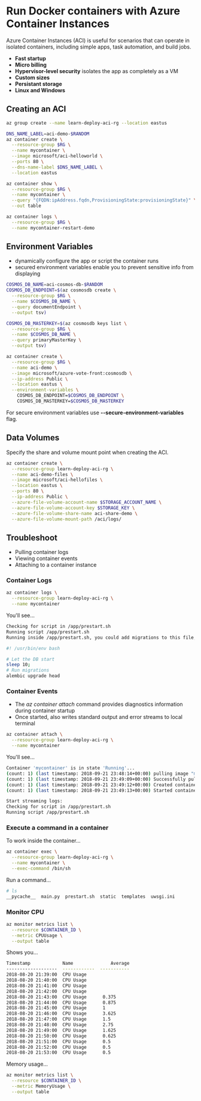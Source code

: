 # Run Docker containers with Azure Container Instances

Azure Container Instances (ACI) is useful for scenarios that can operate in isolated containers, including simple apps, task automation, and build jobs.

- **Fast startup**
- **Micro billing**
- **Hypervisor-level security** isolates the app as completely as a VM
- **Custom sizes**
- **Persistant storage**
- **Linux and Windows**


## Creating an ACI

```sh
az group create --name learn-deploy-aci-rg --location eastus

DNS_NAME_LABEL=aci-demo-$RANDOM
az container create \
  --resource-group $RG \
  --name mycontainer \
  --image microsoft/aci-helloworld \
  --ports 80 \
  --dns-name-label $DNS_NAME_LABEL \
  --location eastus

az container show \
  --resource-group $RG \
  --name mycontainer \
  --query "{FQDN:ipAddress.fqdn,ProvisioningState:provisioningState}" \
  --out table

az container logs \
  --resource-group $RG \
  --name mycontainer-restart-demo
```

## Environment Variables

- dynamically configure the app or script the container runs
- secured environment variables enable you to prevent sensitive info from displaying

```sh
COSMOS_DB_NAME=aci-cosmos-db-$RANDOM
COSMOS_DB_ENDPOINT=$(az cosmosdb create \
  --resource-group $RG \
  --name $COSMOS_DB_NAME \
  --query documentEndpoint \
  --output tsv)

COSMOS_DB_MASTERKEY=$(az cosmosdb keys list \
  --resource-group $RG \
  --name $COSMOS_DB_NAME \
  --query primaryMasterKey \
  --output tsv)

az container create \
  --resource-group $RG \
  --name aci-demo \
  --image microsoft/azure-vote-front:cosmosdb \
  --ip-address Public \
  --location eastus \
  --environment-variables \
    COSMOS_DB_ENDPOINT=$COSMOS_DB_ENDPOINT \
    COSMOS_DB_MASTERKEY=$COSMOS_DB_MASTERKEY
```

For secure environment variables use **--secure-environment-variables** flag.


## Data Volumes

Specify the share and volume mount point when creating the ACI.

```sh
az container create \
  --resource-group learn-deploy-aci-rg \
  --name aci-demo-files \
  --image microsoft/aci-hellofiles \
  --location eastus \
  --ports 80 \
  --ip-address Public \
  --azure-file-volume-account-name $STORAGE_ACCOUNT_NAME \
  --azure-file-volume-account-key $STORAGE_KEY \
  --azure-file-volume-share-name aci-share-demo \
  --azure-file-volume-mount-path /aci/logs/
```


## Troubleshoot

- Pulling container logs
- Viewing container events
- Attaching to a container instance


### Container Logs

```sh
az container logs \
  --resource-group learn-deploy-aci-rg \
  --name mycontainer
```

You'll see...

```sh
Checking for script in /app/prestart.sh
Running script /app/prestart.sh
Running inside /app/prestart.sh, you could add migrations to this file, e.g.:

#! /usr/bin/env bash

# Let the DB start
sleep 10;
# Run migrations
alembic upgrade head
```


### Container Events

- The *az container attach* command provides diagnostics information during container startup
- Once started, also writes standard output and error streams to local terminal

```sh
az container attach \
  --resource-group learn-deploy-aci-rg \
  --name mycontainer
```

You'll see...

```sh
Container 'mycontainer' is in state 'Running'...
(count: 1) (last timestamp: 2018-09-21 23:48:14+00:00) pulling image "microsoft/sample-aks-helloworld"
(count: 1) (last timestamp: 2018-09-21 23:49:09+00:00) Successfully pulled image "microsoft/sample-aks-helloworld"
(count: 1) (last timestamp: 2018-09-21 23:49:12+00:00) Created container
(count: 1) (last timestamp: 2018-09-21 23:49:13+00:00) Started container

Start streaming logs:
Checking for script in /app/prestart.sh
Running script /app/prestart.sh
```


### Execute a command in a container

To work inside the container...

```sh
az container exec \
  --resource-group learn-deploy-aci-rg \
  --name mycontainer \
  --exec-command /bin/sh
```

Run a command...

```sh
# ls
__pycache__  main.py  prestart.sh  static  templates  uwsgi.ini
```


### Monitor CPU

```sh
az monitor metrics list \
  --resource $CONTAINER_ID \
  --metric CPUUsage \
  --output table
```

Shows you...

```sh
Timestamp            Name              Average
-------------------  ------------  -----------
2018-08-20 21:39:00  CPU Usage
2018-08-20 21:40:00  CPU Usage
2018-08-20 21:41:00  CPU Usage
2018-08-20 21:42:00  CPU Usage
2018-08-20 21:43:00  CPU Usage      0.375
2018-08-20 21:44:00  CPU Usage      0.875
2018-08-20 21:45:00  CPU Usage      1
2018-08-20 21:46:00  CPU Usage      3.625
2018-08-20 21:47:00  CPU Usage      1.5
2018-08-20 21:48:00  CPU Usage      2.75
2018-08-20 21:49:00  CPU Usage      1.625
2018-08-20 21:50:00  CPU Usage      0.625
2018-08-20 21:51:00  CPU Usage      0.5
2018-08-20 21:52:00  CPU Usage      0.5
2018-08-20 21:53:00  CPU Usage      0.5
```

Memory usage...

```sh
az monitor metrics list \
  --resource $CONTAINER_ID \
  --metric MemoryUsage \
  --output table
```
